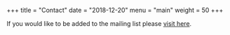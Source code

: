 +++
title = "Contact"
date = "2018-12-20"
menu = "main"
weight = 50
+++

If you would like to be added to the mailing list please <a href="https://groups.google.com/forum/#!forum/lu-csml">visit here</a>.